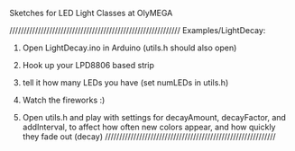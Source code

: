 Sketches for LED Light Classes at OlyMEGA

////////////////////////////////////////////////////////////
Examples/LightDecay:
1. Open LightDecay.ino in Arduino (utils.h should also open)
2. Hook up your LPD8806 based strip
3. tell it how many LEDs you have (set numLEDs in utils.h)
4. Watch the fireworks :)

5. Open utils.h and play with settings for decayAmount, decayFactor,
and addInterval, to affect how often new colors appear, and how quickly
they fade out (decay)
////////////////////////////////////////////////////////////